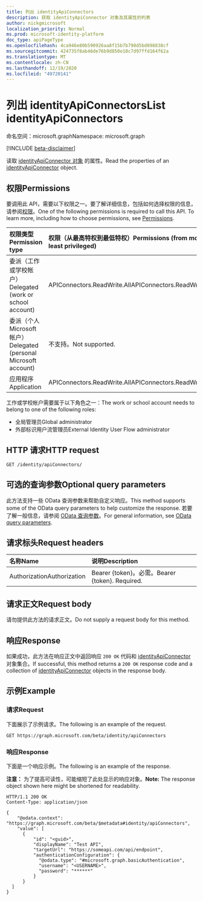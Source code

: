 ```yaml
---
title: 列出 identityApiConnectors
description: 获取 identityApiConnector 对象及其属性的列表
author: nickgmicrosoft
localization_priority: Normal
ms.prod: microsoft-identity-platform
doc_type: apiPageType
ms.openlocfilehash: 4ca946e80b590926aa8f15b7b790d5bd098838cf
ms.sourcegitcommit: 424735f8ab46de76b9d850e10c7d97ffd164f62a
ms.translationtype: MT
ms.contentlocale: zh-CN
ms.lasthandoff: 12/19/2020
ms.locfileid: "49720141"
---
```

# <a name="list-identityapiconnectors"></a><span data-ttu-id="5676d-103">列出 identityApiConnectors</span><span class="sxs-lookup"><span data-stu-id="5676d-103">List identityApiConnectors</span></span>

<span data-ttu-id="5676d-104">命名空间：microsoft.graph</span><span class="sxs-lookup"><span data-stu-id="5676d-104">Namespace: microsoft.graph</span></span>

[!INCLUDE [beta-disclaimer](../../includes/beta-disclaimer.md)]

<span data-ttu-id="5676d-105">读取 [identityApiConnector 对象](../resources/identityapiconnector.md) 的属性。</span><span class="sxs-lookup"><span data-stu-id="5676d-105">Read the properties of an [identityApiConnector](../resources/identityapiconnector.md) object.</span></span>

## <a name="permissions"></a><span data-ttu-id="5676d-106">权限</span><span class="sxs-lookup"><span data-stu-id="5676d-106">Permissions</span></span>

<span data-ttu-id="5676d-p101">要调用此 API，需要以下权限之一。要了解详细信息，包括如何选择权限的信息，请参阅[权限](/graph/permissions-reference)。</span><span class="sxs-lookup"><span data-stu-id="5676d-p101">One of the following permissions is required to call this API. To learn more, including how to choose permissions, see [Permissions](/graph/permissions-reference).</span></span>

| <span data-ttu-id="5676d-109">权限类型</span><span class="sxs-lookup"><span data-stu-id="5676d-109">Permission type</span></span>                        | <span data-ttu-id="5676d-110">权限（从最高特权到最低特权）</span><span class="sxs-lookup"><span data-stu-id="5676d-110">Permissions (from most to least privileged)</span></span> |
| :------------------------------------- | :------------------------------------------ |
| <span data-ttu-id="5676d-111">委派（工作或学校帐户）</span><span class="sxs-lookup"><span data-stu-id="5676d-111">Delegated (work or school account)</span></span>     | <span data-ttu-id="5676d-112">APIConnectors.ReadWrite.All</span><span class="sxs-lookup"><span data-stu-id="5676d-112">APIConnectors.ReadWrite.All</span></span> |
| <span data-ttu-id="5676d-113">委派（个人 Microsoft 帐户）</span><span class="sxs-lookup"><span data-stu-id="5676d-113">Delegated (personal Microsoft account)</span></span> | <span data-ttu-id="5676d-114">不支持。</span><span class="sxs-lookup"><span data-stu-id="5676d-114">Not supported.</span></span>  |
| <span data-ttu-id="5676d-115">应用程序</span><span class="sxs-lookup"><span data-stu-id="5676d-115">Application</span></span>                            | <span data-ttu-id="5676d-116">APIConnectors.ReadWrite.All</span><span class="sxs-lookup"><span data-stu-id="5676d-116">APIConnectors.ReadWrite.All</span></span> |

<span data-ttu-id="5676d-117">工作或学校帐户需要属于以下角色之一：</span><span class="sxs-lookup"><span data-stu-id="5676d-117">The work or school account needs to belong to one of the following roles:</span></span>

* <span data-ttu-id="5676d-118">全局管理员</span><span class="sxs-lookup"><span data-stu-id="5676d-118">Global administrator</span></span>
* <span data-ttu-id="5676d-119">外部标识用户流管理员</span><span class="sxs-lookup"><span data-stu-id="5676d-119">External Identity User Flow administrator</span></span>

## <a name="http-request"></a><span data-ttu-id="5676d-120">HTTP 请求</span><span class="sxs-lookup"><span data-stu-id="5676d-120">HTTP request</span></span>

<!-- {
  "blockType": "ignored"
}
-->
``` http
GET /identity/apiConnectors/
```

## <a name="optional-query-parameters"></a><span data-ttu-id="5676d-121">可选的查询参数</span><span class="sxs-lookup"><span data-stu-id="5676d-121">Optional query parameters</span></span>
<span data-ttu-id="5676d-122">此方法支持一些 OData 查询参数来帮助自定义响应。</span><span class="sxs-lookup"><span data-stu-id="5676d-122">This method supports some of the OData query parameters to help customize the response.</span></span> <span data-ttu-id="5676d-123">若要了解一般信息，请参阅 [OData 查询参数](/graph/query-parameters)。</span><span class="sxs-lookup"><span data-stu-id="5676d-123">For general information, see [OData query parameters](/graph/query-parameters).</span></span>

## <a name="request-headers"></a><span data-ttu-id="5676d-124">请求标头</span><span class="sxs-lookup"><span data-stu-id="5676d-124">Request headers</span></span>
|<span data-ttu-id="5676d-125">名称</span><span class="sxs-lookup"><span data-stu-id="5676d-125">Name</span></span>|<span data-ttu-id="5676d-126">说明</span><span class="sxs-lookup"><span data-stu-id="5676d-126">Description</span></span>|
|:---|:---|
|<span data-ttu-id="5676d-127">Authorization</span><span class="sxs-lookup"><span data-stu-id="5676d-127">Authorization</span></span>|<span data-ttu-id="5676d-p103">Bearer {token}。必需。</span><span class="sxs-lookup"><span data-stu-id="5676d-p103">Bearer {token}. Required.</span></span>|

## <a name="request-body"></a><span data-ttu-id="5676d-130">请求正文</span><span class="sxs-lookup"><span data-stu-id="5676d-130">Request body</span></span>
<span data-ttu-id="5676d-131">请勿提供此方法的请求正文。</span><span class="sxs-lookup"><span data-stu-id="5676d-131">Do not supply a request body for this method.</span></span>

## <a name="response"></a><span data-ttu-id="5676d-132">响应</span><span class="sxs-lookup"><span data-stu-id="5676d-132">Response</span></span>

<span data-ttu-id="5676d-133">如果成功，此方法在响应正文中返回响应 `200 OK` 代码和 [identityApiConnector](../resources/identityapiconnector.md) 对象集合。</span><span class="sxs-lookup"><span data-stu-id="5676d-133">If successful, this method returns a `200 OK` response code and a collection of [identityApiConnector](../resources/identityapiconnector.md) objects in the response body.</span></span>

## <a name="example"></a><span data-ttu-id="5676d-134">示例</span><span class="sxs-lookup"><span data-stu-id="5676d-134">Example</span></span>

### <a name="request"></a><span data-ttu-id="5676d-135">请求</span><span class="sxs-lookup"><span data-stu-id="5676d-135">Request</span></span>

<span data-ttu-id="5676d-136">下面展示了示例请求。</span><span class="sxs-lookup"><span data-stu-id="5676d-136">The following is an example of the request.</span></span>

<!-- {
  "blockType": "request",
  "name": "list_identityApiConnectors"
}
-->

``` http
GET https://graph.microsoft.com/beta/identity/apiConnectors
```

### <a name="response"></a><span data-ttu-id="5676d-137">响应</span><span class="sxs-lookup"><span data-stu-id="5676d-137">Response</span></span>

<span data-ttu-id="5676d-138">下面是一个响应示例。</span><span class="sxs-lookup"><span data-stu-id="5676d-138">The following is an example of the response.</span></span>

<span data-ttu-id="5676d-139">**注意：** 为了提高可读性，可能缩短了此处显示的响应对象。</span><span class="sxs-lookup"><span data-stu-id="5676d-139">**Note:** The response object shown here might be shortened for readability.</span></span>
<!-- {
  "blockType": "response",
  "truncated": true,
  "@odata.type": "microsoft.graph.identityApiConnector",
  "isCollection": true
} -->

``` http
HTTP/1.1 200 OK
Content-Type: application/json

{
    "@odata.context": "https://graph.microsoft.com/beta/$metadata#identity/apiConnectors",
    "value": [
      {
          "id": "<guid>",
          "displayName": "Test API",
          "targetUrl": "https://someapi.com/api/endpoint",
          "authenticationConfiguration": {
            "@odata.type": "#microsoft.graph.basicAuthentication",
            "username": "<USERNAME>",
            "password": "******"
          }
      }
  ]
}
```

